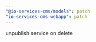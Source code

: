 ```yaml
---
"@io-services-cms/models": patch
"io-services-cms-webapp": patch
---
```


unpublish service on delete
